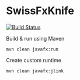 SwissFxKnife 
============
[![Build Status](https://github.com/reinhapa/SwissFxKnife/workflows/Java%20CI%20with%20Maven/badge.svg)](https://github.com/reinhapa/SwissFxKnife/actions?query=workflow%3A%22Java+CI+with+Maven%22)


Build & run using Maven

```
mvn clean javafx:run
```


Create custom runtime

```
mvn clean javafx:jlink
```
